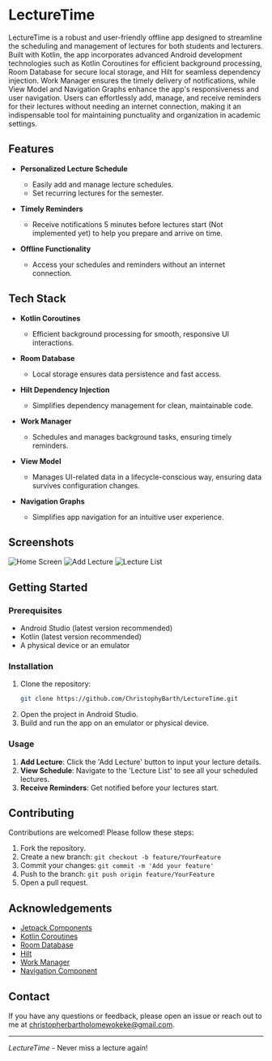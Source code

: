 # LectureTime

LectureTime is a robust and user-friendly offline app designed to streamline the scheduling and management of lectures for both students and lecturers. Built with Kotlin, the app incorporates advanced Android development technologies such as Kotlin Coroutines for efficient background processing, Room Database for secure local storage, and Hilt for seamless dependency injection. Work Manager ensures the timely delivery of notifications, while View Model and Navigation Graphs enhance the app's responsiveness and user navigation. Users can effortlessly add, manage, and receive reminders for their lectures without needing an internet connection, making it an indispensable tool for maintaining punctuality and organization in academic settings.

## Features

- **Personalized Lecture Schedule**
  - Easily add and manage lecture schedules.
  - Set recurring lectures for the semester.

- **Timely Reminders**
  - Receive notifications 5 minutes before lectures start (Not implemented yet) to help you prepare and arrive on time.

- **Offline Functionality**
  - Access your schedules and reminders without an internet connection.

## Tech Stack

- **Kotlin Coroutines**
  - Efficient background processing for smooth, responsive UI interactions.
  
- **Room Database**
  - Local storage ensures data persistence and fast access.

- **Hilt Dependency Injection**
  - Simplifies dependency management for clean, maintainable code.

- **Work Manager**
  - Schedules and manages background tasks, ensuring timely reminders.

- **View Model**
  - Manages UI-related data in a lifecycle-conscious way, ensuring data survives configuration changes.

- **Navigation Graphs**
  - Simplifies app navigation for an intuitive user experience.

## Screenshots

![Home Screen](screenshots/home_screen.png)
![Add Lecture](screenshots/add_lecture.png)
![Lecture List](screenshots/lecture_list.png)

## Getting Started

### Prerequisites

- Android Studio (latest version recommended)
- Kotlin (latest version recommended)
- A physical device or an emulator

### Installation

1. Clone the repository:
   ```bash
   git clone https://github.com/ChristophyBarth/LectureTime.git
2. Open the project in Android Studio.
3. Build and run the app on an emulator or physical device.

### Usage

1. **Add Lecture**: Click the 'Add Lecture' button to input your lecture details.
2. **View Schedule**: Navigate to the 'Lecture List' to see all your scheduled lectures.
3. **Receive Reminders**: Get notified before your lectures start.

## Contributing

Contributions are welcomed! Please follow these steps:

1. Fork the repository.
2. Create a new branch: `git checkout -b feature/YourFeature`
3. Commit your changes: `git commit -m 'Add your feature'`
4. Push to the branch: `git push origin feature/YourFeature`
5. Open a pull request.

## Acknowledgements

- [Jetpack Components](https://developer.android.com/jetpack)
- [Kotlin Coroutines](https://kotlinlang.org/docs/coroutines-overview.html)
- [Room Database](https://developer.android.com/training/data-storage/room)
- [Hilt](https://developer.android.com/training/dependency-injection/hilt-android)
- [Work Manager](https://developer.android.com/topic/libraries/architecture/workmanager)
- [Navigation Component](https://developer.android.com/guide/navigation)

## Contact

If you have any questions or feedback, please open an issue or reach out to me at [christopherbartholomewokeke@gmail.com](mailto:christopherbartholomewokeke@gmail.com).

---

*LectureTime* - Never miss a lecture again!
